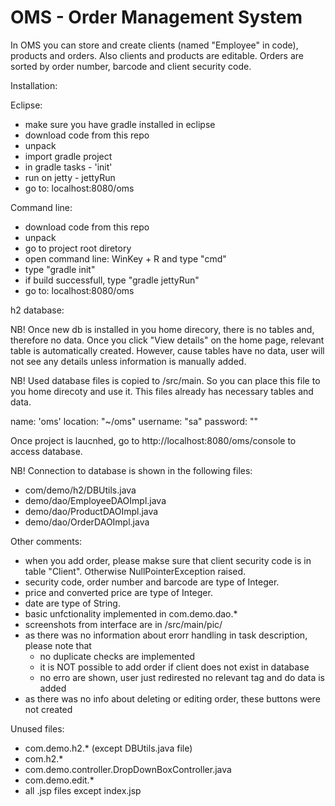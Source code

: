 # OMS - Order Management System

In OMS you can store and create clients (named "Employee" in code), products and orders. Also clients and products are editable.
Orders are sorted by order number, barcode and client security code.

Installation:

Eclipse:

- make sure you have gradle installed in eclipse
- download code from this repo
- unpack
- import gradle project
- in gradle tasks - 'init'
- run on jetty - jettyRun
- go to: localhost:8080/oms

Command line:

-  download code from this repo
-  unpack
-  go to project root diretory
-  open command line: WinKey + R and type "cmd"
-  type "gradle init"
-  if build successfull, type "gradle jettyRun"
-  go to: localhost:8080/oms

h2 database:

NB! Once new db is installed in you home direcory, there is no tables and, therefore no data. Once you click "View details" on the home page, relevant table is automatically created. However, cause tables have no data, user will not see any details unless information is manually added.

NB! Used database files is copied to /src/main. So you can place this file to you home direcoty and use it. This files already has
necessary tables and data.

name: 'oms'
location: "~/oms"
username: "sa"
password: ""

Once project is laucnhed, go to http://localhost:8080/oms/console to access database.


NB! Connection to database is shown in the following files:

- com/demo/h2/DBUtils.java
- demo/dao/EmployeeDAOImpl.java
- demo/dao/ProductDAOImpl.java
- demo/dao/OrderDAOImpl.java

Other comments:

- when you add order, please makse sure that client security code is in table "Client". Otherwise NullPointerException raised.
- security code, order number and barcode are type of Integer.
- price and converted price are type of Integer.
- date are type of String.
- basic unfctionality implemented in com.demo.dao.*
- screenshots from interface are in /src/main/pic/
- as there was no information about erorr handling in task description, please note that
     * no duplicate checks are implemented
     * it is NOT possible to add order if client does not exist in database
     * no erro are shown, user just redirested no relevant tag and do data is added
- as there was no info about deleting or editing order, these buttons were not created

Unused files:

- com.demo.h2.* (except DBUtils.java file)
- com.h2.*
- com.demo.controller.DropDownBoxController.java
- com.demo.edit.*
- all .jsp files except index.jsp
